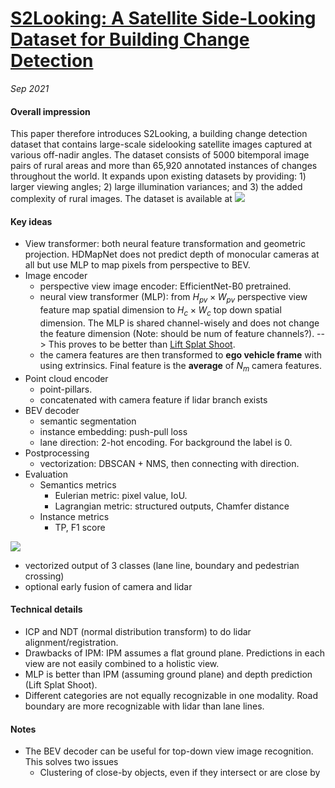 # [S2Looking: A Satellite Side-Looking Dataset for Building Change Detection](https://arxiv.org/pdf/2107.09244.pdf)

_Sep 2021_

#### Overall impression
This paper therefore introduces S2Looking, a building change detection dataset that contains large-scale sidelooking satellite images captured at various off-nadir angles. The dataset consists of 5000 bitemporal image pairs of rural areas and more than 65,920 annotated instances of changes throughout the world. 
It expands upon existing datasets by providing: 1) larger viewing angles; 2) large illumination variances; and 3) the added complexity of rural images. 
The dataset is available at ![](https://github.com/S2Looking/)

#### Key ideas
- View transformer: both neural feature transformation and geometric projection. HDMapNet does not predict depth of monocular cameras at all but use MLP to map pixels from perspective to BEV.
- Image encoder
	- perspective view image encoder: EfficientNet-B0 pretrained.
	- neural view transformer (MLP): from $H_{pv} \times W_{pv}$ perspective view feature map spatial dimension to $H_c \times W_c$ top down spatial dimension. The MLP is shared channel-wisely and does not change the feature dimension (Note: should be num of feature channels?). --> This proves to be better than [Lift Splat Shoot](lift_splat_shoot.md).
	- the camera features are then transformed to **ego vehicle frame** with using extrinsics. Final feature is the **average** of $N_m$ camera features.
- Point cloud encoder
	- point-pillars. 
	- concatenated with camera feature if lidar branch exists
- BEV decoder
	- semantic segmentation
	- instance embedding: push-pull loss
	- lane direction: 2-hot encoding. For background the label is 0.
- Postprocessing
	- vectorization: DBSCAN + NMS, then connecting with direction.
- Evaluation
	- Semantics metrics
		- Eulerian metric: pixel value, IoU.
		- Lagrangian metric: structured outputs, Chamfer distance
	- Instance metrics
		- TP, F1 score

![](https://cdn-images-1.medium.com/max/1600/1*HwMxIxdiuEewezEp7VSk_Q.png)

- vectorized output of 3 classes (lane line, boundary and pedestrian crossing)
- optional early fusion of camera and lidar

#### Technical details
- ICP and NDT (normal distribution transform) to do lidar alignment/registration.
- Drawbacks of IPM: IPM assumes a flat ground plane. Predictions in each view are not easily combined to a holistic view.
- MLP is better than IPM (assuming ground plane) and depth prediction (Lift Splat Shoot).
- Different categories are not equally recognizable in one modality. Road boundary are more recognizable with lidar than lane lines. 

#### Notes
- The BEV decoder can be useful for top-down view image recognition. This solves two issues
	- Clustering of close-by objects, even if they intersect or are close by
